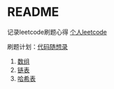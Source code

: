 # README

记录leetcode刷题心得 [个人leetcode](https://leetcode.cn/u/lin-yi-ke-1/)

刷题计划：[代码随想录](https://programmercarl.com)

1. [数组](./array/README.md)
2. [链表](./linkedList/README.md)
3. [哈希表](./linkedList/README.md)
